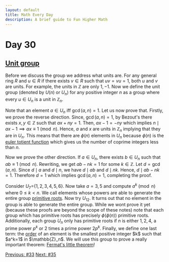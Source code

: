 ```yaml
---
layout: default
title: Math Every Day
description: A brief guide to Fun Higher Math
---
```

# Day 30

## [Unit group](https://en.wikipedia.org/wiki/Unit_(ring_theory))

Before we discuss the group we address what units are. For any general ring $R$ and $u\in R$ if there exists $v\in R$ such that $uv=vu=1$, both $u$ and $v$ are units. For example, the units in $\mathbb{Z}$ are only $1,-1$. Now we define the unit group (denoted by $U(n)$ or $U_n$) for any positive integer $n$ as a group where every $u\in U_n$ is a unit in $\mathbb{Z}_n$. 

Note that an element $a\in U_n$ iff $\gcd(a,n)=1$. Let us now prove that. Firstly, we prove the reverse direction. Since, $\gcd(a,n)=1$, by Bezout's there exists $x,y\in \mathbb{Z}$ such that $ax+ny=1$. Then, $ax-1=-ny$ which implies $n\mid ax-1\implies ax\equiv 1 \pmod{n}$. Hence, $a$ and $x$ are units in $\mathbb{Z}_n$ implying that they are in $U_n$. This means that there are $\phi(n)$ elements in $U_n$ because $\phi(n)$ is the [euler totient function](https://en.wikipedia.org/wiki/Euler%27s_totient_function) which gives us the number of coprime integers less than $n$. 

Now we prove the other direction. If $a \in U_n$, there exists $b\in U_n$ such that $ab\equiv 1 \pmod{n}$. Rewriting, we get $ab-nk=1$ for some $k\in \mathbb{Z}$. Let $d =\gcd(a, n)$. Since $d\mid a$ and $d \mid n$, we have $d\mid ab$ and $d \mid nk$. Hence, $d \mid ab - nk= 1$. Therefore $d = 1$ which implies $\gcd(a, n) = 1$, completing the proof.



Consider $U_7=${$1,2,3,4,5,6$}. Now take $a=3,5$ and compute $a^k\pmod{n}$ where $0\leq k<n$. We call elements whose powers are able to generate the entire group [primitive roots](https://en.wikipedia.org/wiki/Primitive_root_modulo_n). Now try $U_12$. It turns out that no element in the group is able to generate the entire group. While we wont prove it yet (because these proofs are beyond the scope of these notes) note that each group which has primitive roots has precisely $\phi(\phi(n))$ primitive roots. Additionally, each group $U_n$ only has primitive roots if $n$ is either $1,2,4$, a prime power $p^k$ or $2$ times a prime power $2p^k$. Finally, we define one last term: the [order](https://en.wikipedia.org/wiki/Order_(group_theory)) of an element is the smallest positive integer $k$ such that $a^k=1$ in $\mathbb{Z}_n$. We will use this group to prove a really important theorem: [Fermat's little theorem](https://en.wikipedia.org/wiki/Fermat%27s_little_theorem)!


<div class="day-nav-wrapper">
  <a href="./day33.html" class="day-nav__link">Previous: #33</a>
  <a href="./day35.html" class="day-nav__link">Next: #35</a>
</div>


